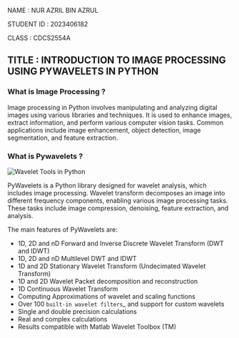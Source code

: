 NAME : NUR AZRIL BIN AZRUL

STUDENT ID : 2023406182

CLASS : CDCS2554A
## TITLE : INTRODUCTION TO IMAGE PROCESSING USING PYWAVELETS IN PYTHON
### What is Image Processing ?
Image processing in Python involves manipulating and analyzing digital images using various libraries and techniques. It is used to enhance images, extract information, and perform various computer vision tasks. Common applications include image enhancement, object detection, image segmentation, and feature extraction.
### What is Pywavelets ?
![Wavelet Tools in Python](https://miro.medium.com/v2/resize:fit:500/1*8mh5bZVmgvgGC5Rj0UN7gg.png)


PyWavelets is a Python library designed for wavelet analysis, which includes image processing. Wavelet transform decomposes an image into different frequency components, enabling various image processing tasks. These tasks include image compression, denoising, feature extraction, and analysis.

The main features of PyWavelets are:

  * 1D, 2D and nD Forward and Inverse Discrete Wavelet Transform (DWT and IDWT)
  * 1D, 2D and nD Multilevel DWT and IDWT
  * 1D and 2D Stationary Wavelet Transform (Undecimated Wavelet Transform)
  * 1D and 2D Wavelet Packet decomposition and reconstruction
  * 1D Continuous Wavelet Transform
  * Computing Approximations of wavelet and scaling functions
  * Over 100 `built-in wavelet filters`_ and support for custom wavelets
  * Single and double precision calculations
  * Real and complex calculations
  * Results compatible with Matlab Wavelet Toolbox (TM)
